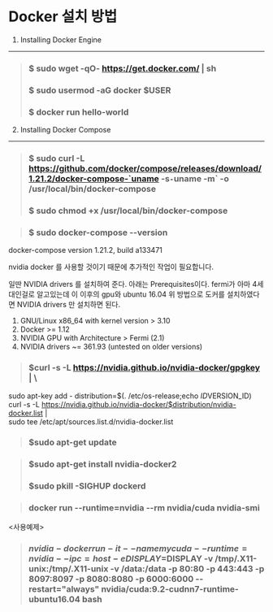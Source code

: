 Docker 설치 방법
================
1. Installing Docker Engine
---------------------------------

>### $ sudo wget -qO- https://get.docker.com/ | sh
>### $ sudo usermod -aG docker $USER
>### $ docker run hello-world

2. Installing Docker Compose
----------------------------------

>### $ sudo curl -L https://github.com/docker/compose/releases/download/1.21.2/docker-compose-`uname -s`-`uname -m` -o /usr/local/bin/docker-compose
>### $ sudo chmod +x /usr/local/bin/docker-compose

>### $ sudo docker-compose --version
docker-compose version 1.21.2, build a133471

nvidia docker 를 사용할 것이기 때문에 추가적인 작업이 필요합니다.

일딴 NVIDIA drivers 를 설치하여 준다. 아래는 Prerequisites이다.  fermi가 아마 4세대인걸로 알고있는데 이 이후의 gpu와 ubuntu 16.04 위 방법으로 도커를 설치하였다면 NVIDIA drivers  만 설치하면 된다.

1. GNU/Linux x86_64 with kernel version > 3.10
2. Docker >= 1.12
3. NVIDIA GPU with Architecture > Fermi (2.1)
4. NVIDIA drivers ~= 361.93 (untested on older versions)

>### $curl -s -L https://nvidia.github.io/nvidia-docker/gpgkey | \
  sudo apt-key add -
distribution=$(. /etc/os-release;echo $ID$VERSION_ID)
curl -s -L https://nvidia.github.io/nvidia-docker/$distribution/nvidia-docker.list | \
  sudo tee /etc/apt/sources.list.d/nvidia-docker.list
>### $sudo apt-get update

>### $sudo apt-get install nvidia-docker2 
>### $sudo pkill -SIGHUP dockerd

>### docker run --runtime=nvidia --rm nvidia/cuda nvidia-smi

<사용예제>
>### $nvidia-docker run -it --name mycuda  --runtime=nvidia  --ipc=host  -e DISPLAY=$DISPLAY  -v /tmp/.X11-unix:/tmp/.X11-unix  -v /data:/data  -p 80:80 -p 443:443 -p 8097:8097 -p 8080:8080 -p 6000:6000 --restart="always" nvidia/cuda:9.2-cudnn7-runtime-ubuntu16.04  bash
